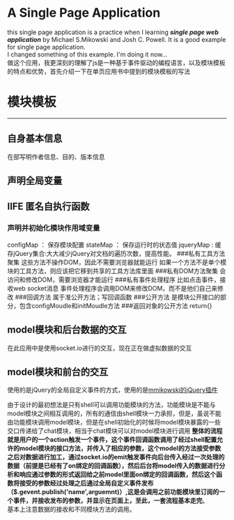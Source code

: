 # A Single Page Application #

this single page application is a practice when I learning ***single page web application*** by Michael S.Mikowski and Josh C. Powell. It is a good example for single page application.                   
I changed something of this example. I'm doing it now...       
做这个应用，我更深刻的理解了js是一种基于事件驱动的编程语言，以及模块模板的特点和优势，首先介绍一下在单页应用书中提到的模块模板的写法
# 模块模板
---
## 自身基本信息
在部写明作者信息、目的、版本信息
## 声明全局变量
## IIFE 匿名自执行函数
### 声明并初始化模块作用域变量
configMap ： 保存模块配置
stateMap ： 保存运行时的状态值
jqueryMap :  缓存jQuery集合:大大减少jQuery对文档的遍历次数，提高性能。
###私有工具方法聚集
  这些方法不操作DOM，因此不需要浏览器就能运行
  如果一个方法不是单个模块的工具方法，则应该把它移到共享的工具方法库里面
###私有DOM方法聚集
  会访问和修改DOM，需要浏览器才能运行
###私有事件处理程序
  比如点击事件，接收web socket消息
  事件处理程序会调用DOM来修改DOM，而不是他们自己来修改
###回调方法
  属于准公开方法；写回调函数
###公开方法
  是模块公开接口的部分，包含configMoudle和initMoudle方法
###返回对象的公开方法
  return{}

## model模块和后台数据的交互 ##
在此应用中是使用socket.io进行的交互，现在正在做虚拟数据的交互
## model模块和前台的交互 ##
使用的是jQuery的全局自定义事件的方式，使用的是[mmikowski的jQuery插件
](https://github.com/mmikowski/jquery.event.gevent)

由于设计的最初想法是只有shell可以调用功能模块的方法，功能模块是不能与model模块之间相互调用的，所有的通信由shell模块一力承担，但是，虽说不能由功能模块调用model模块，但是在shell初始化的时候将model模块暴露的一些交口传递给了chat模块，相当于chat模块可以对model模块进行调用
**整体的流程就是用户的一个action触发一个事件，这个事件回调函数调用了经过shell配置允许的model模块的接口方法，并传入了相应的参数，这个model的方法接受参数之后对数据进行加工，通过socket.io的emit触发事件向后台传入经过一次处理的数据（前提是已经有了on绑定的回调函数），然后后台将model传入的数据进行分析和响应通过参数的形式返回给之前model里面on绑定的回调函数，然后这个函数将接受的参数经过处理之后通过全局自定义事件发布（$.gevent.publish('name',arguemnt)）,这是会调用之前功能模块里订阅的一个事件，并接收发布的参数，并显示在页面上，至此，一套流程基本走完**。          
基本上注意数据的接收和不同模块方法的调用。